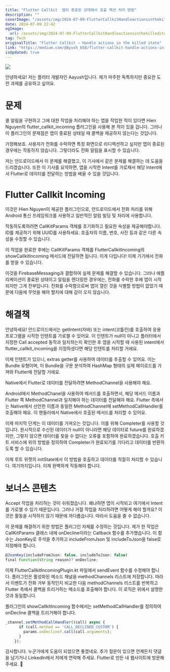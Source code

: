```yaml
---
title: "Flutter Callkit  앱이 종료된 상태에서 호출 액션 처리 방법"
description: ""
coverImage: "/assets/img/2024-07-09-FlutterCallkitHandleactionsinthekilledstate_0.png"
date: 2024-07-09 22:42
ogImage: 
  url: /assets/img/2024-07-09-FlutterCallkitHandleactionsinthekilledstate_0.png
tag: Tech
originalTitle: "Flutter Callkit — Handle actions in the killed state"
link: "https://medium.com/@Ayush_b58/flutter-callkit-handle-actions-in-the-killed-state-e6f296c603e6"
isUpdated: true
---
```





<img src="/assets/img/2024-07-09-FlutterCallkitHandleactionsinthekilledstate_0.png" />

안녕하세요! 저는 플러터 개발자인 Aayush입니다. 제가 마주한 독특하지만 중요한 도전 과제를 공유하고 싶어요.

# 문제

콜 알림을 구현하고 그에 대한 작업을 처리해야 하는 앱을 작업한 적이 있다면 Hien Nguyen의 flutter_callkit_incoming 플러그인을 사용해 본 적이 있을 겁니다. 그러나 이 플러그인의 문제점은 앱이 종료된 상태일 때 콜백을 제공하지 않는다는 것입니다.

<div class="content-ad"></div>

가정해보죠. 사용자가 전화를 수락하면 특정 화면으로 리디렉션하고 싶지만 앱이 종료된 경우에는 작동하지 않습니다. 그렇더라도 전화 알림을 표시할 수 있습니다.

저는 안드로이드에서 이 문제를 해결했고, 이 기사에서 같은 문제를 해결하는 데 도움을 드리겠습니다. 또한 이 기사를 요약하면, 앱을 시작한 Intent를 가로채서 해당 Intent에서 Flutter로 데이터를 전달하는 방법을 배울 수 있을 것입니다.

# Flutter Callkit Incoming

이것은 Hien Nguyen이 제공한 플러그인으로, 안드로이드에서 전화 처리를 위해 Android 통신 프레임워크를 사용하고 일반적인 알림 빌딩 및 처리에 사용합니다.

<div class="content-ad"></div>

작동하도록하려면 CallKitParams 객체를 초기화하고 필요한 속성을 제공해야합니다. ID를 제공하기 위해 UUID를 사용하세요. 호출자의 이름, 번호, 사진 등과 같은 다른 속성을 수정할 수 있습니다.

이 작업을 완료한 후에는 CallKitParams 객체를 FlutterCallkitIncoming의 showCallkitIncoming 메서드에 전달하면 됩니다. 이게 다입니다! 이제 기기에서 전화를 받을 수 있습니다.

이것을 FirebaseMessaging과 결합하여 실제 문제를 해결할 수 있습니다. 그러나 애플리케이션이 종료된 상태이고 알림을 렌더링한 경우에는, 전화를 수락한 후에 앱이 시작되지만 그게 전부입니다. 전화를 수락함으로써 앱이 열린 것을 식별할 방법이 없었기 때문에 다음에 무엇을 해야 할지에 대해 감이 오지 않습니다.

# 해결책

<div class="content-ad"></div>

안녕하세요! 안드로이드에서는 getIntent(자바) 또는 intent(코틀린)를 호출하여 응용 프로그램을 시작한 인텐트를 가로챌 수 있어요. 이 인텐트가 null이 아니고 플러터에서 지정한 Call accepted 동작과 일치하는지 확인한 후 앱을 시작할 때 사용된 intent에서 flutter_callkit_incoming을 지정하셨다면 해당 인텐트를 처리할 거에요.

이제 인텐트가 있으니, extras getter를 사용하여 데이터를 추출할 수 있어요. 이는 Bundle 유형이며, 이 Bundle을 구문 분석하여 HashMap 형태의 실제 페이로드를 가져와 Flutter에 전달할 거에요.

Native에서 Flutter로 데이터를 전달하려면 MethodChannel을 사용해야 해요.

Android에서 MethodChanel을 사용하여 메서드를 호출하면서, 해당 메서드 이름과 Flutter 쪽 MethodChannel과 일치해야 하는 데이터를 전달해야 해요. Flutter 측에서는 Native에서 선언한 이름과 동일한 MethodChannel에 setMethodCallHandler를 호출해야 해요. 이 핸들러에서 Native에서 호출된 메서드를 처리할 수 있어요.

<div class="content-ad"></div>

이제 마지막 단계는 이 데이터를 가져오는 것입니다. 이를 위해 Completer를 사용할 것입니다. 원시적으로 수신된 데이터가 null이 아니라면 해당 데이터로 future를 완료하겠지만, 그렇지 않으면 데이터를 찾을 수 없다는 오류를 포함하여 완료하겠습니다. 호출 키트 서비스에 위의 방법을 정의하여 Completer가 완료되기를 기다리고 데이터를 반환하도록 할 수 있습니다.

이제 루트 위젯의 initState에서 이 방법을 호출하고 데이터를 적절히 처리할 수 있습니다. 여기까지입니다. 이제 완벽하게 작동해야 합니다.

# 보너스 콘텐츠

Accept 작업을 처리하는 것이 쉬워졌습니다. 왜냐하면 앱이 시작되고 여기에서 Intent를 가로챌 수 있기 때문입니다. 그러나 거절 작업을 처리하려면 어떻게 해야 할까요? 이것은 활동을 시작하지 않기 때문에 까다롭습니다. 따라서 도움을 줄 수 없습니다.

<div class="content-ad"></div>

이 문제를 해결하기 위한 방법은 플러그인 자체를 수정하는 것입니다. 제가 한 작업은 CallKitParams 클래스 내에 onDecline이라는 Callback 함수를 추가했습니다. 이 함수는 JsonKey로 주석을 추가하고 includeFromJson 및 includeToJson을 false로 지정해야 합니다.

```js
@JsonKey(includeFromJson: false, includeToJson: false)
final Function(String reason)? onDecline;
```

이제 FlutterCallkitIncomingPlugin.kt 파일에서 sendEvent 함수를 수정해야 합니다. 플러그인은 활성화된 메소드 채널을 methodChannels 리스트에 저장합니다. 따라서 이벤트가 전화 거부 동작인지 비교한 다음 methodChannels 리스트를 반복하고 Flutter 측에서 콜백을 트리거하는 메소드를 호출해야 합니다. 이 로직은 위에서 설명한 것과 동일합니다.

플러그인의 showCallkitIncoming 함수에서는 setMethodCallHandler를 정의하여 onDecline 콜백을 트리거해야 합니다.

<div class="content-ad"></div>

```js
_channel.setMethodCallHandler((call) async {
      if (call.method == 'CALL_DECLINED_CUSTOM') {
        params.onDecline?.call(call.arguments);
      }
    });
```

감사합니다. 누군가에게 도움이 되었으면 좋겠네요. 추가 질문이 있으면 언제든지 댓글을 남기거나 LinkedIn에서 저에게 연락해 주세요. Flutter로 만든 내 웹사이트에 방문해 주세요. 🌟